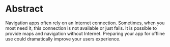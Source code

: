 
# Abstract
Navigation apps often rely on an Internet connection. Sometimes, when you most need it, this connection is not available or just fails. It is possible to provide maps and navigation without Internet. Preparing your app for offline use could dramatically improve your users experience.